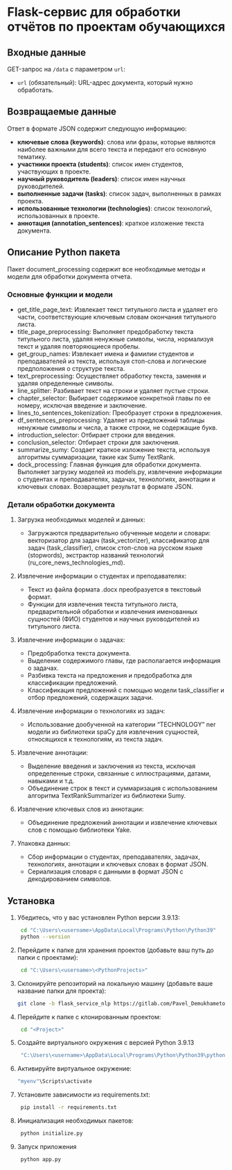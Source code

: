 # Flask-сервис для обработки отчётов по проектам обучающихся


## Входные данные
GET-запрос на `/data` с параметром `url`:
- `url` (обязательный): URL-адрес документа, который нужно обработать.


## Возвращаемые данные
Ответ в формате JSON содержит следующую информацию:
- **ключевые слова (keywords)**: слова или фразы, которые являются наиболее важными для всего текста и передают его основную тематику.
- **участники проекта (students)**: список имен студентов, участвующих в проекте.
- **научный руководитель (leaders)**: список имен научных руководителей.
- **выполненные задачи (tasks)**: список задач, выполненных в рамках проекта.
- **использованные технологии (technologies)**: список технологий, использованных в проекте.
- **аннотация (annotation_sentences)**: краткое изложение текста документа.


## Описание Python пакета
Пакет document_processing содержит все необходимые методы и модели для обработки документа отчета.

### Основные функции и модели
- get_title_page_text: Извлекает текст титульного листа и удаляет его части, соответствующие ключевым словам окончания титульного листа.
- title_page_preprocessing: Выполняет предобработку текста титульного листа, удаляя ненужные символы, числа, нормализуя текст и удаляя повторяющиеся пробелы.
- get_group_names: Извлекает имена и фамилии студентов и преподавателей из текста, используя стоп-слова и логические предположения о структуре текста.
- text_preprocessing: Осуществляет обработку текста, заменяя и удаляя определенные символы.
- line_splitter: Разбивает текст на строки и удаляет пустые строки.
- chapter_selector: Выбирает содержимое конкретной главы по ее номеру, исключая введение и заключение.
- lines_to_sentences_tokenization: Преобразует строки в предложения.
- df_sentences_preprocessing: Удаляет из предложений таблицы ненужные символы и числа, а также строки, не содержащие букв.
- introduction_selector: Отбирает строки для введения.
- conclusion_selector: Отбирает строки для заключения.
- summarize_sumy: Создает краткое изложение текста, используя алгоритмы суммаризации, такие как Sumy TextRank.
- dock_processing: Главная функция для обработки документа. Выполняет загрузку моделей из models.py, извлечение информации о студентах и преподавателях, задачах, технологиях, аннотации и ключевых словах. Возвращает результат в формате JSON.

### Детали обработки документа

1. Загрузка необходимых моделей и данных:

   - Загружаются предварительно обученные модели и словари: векторизатор для задач (task_vectorizer), классификатор для задач (task_classifier), список стоп-слов на русском языке (stopwords), экстрактор названий технологий (ru_core_news_technologies_md).

2. Извлечение информации о студентах и преподавателях:

   - Текст из файла формата .docx преобразуется в текстовый формат.
   - Функции для извлечения текста титульного листа, предварительной обработки и извлечения именованных сущностей (ФИО) студентов и научных руководителей из титульного листа.

3. Извлечение информации о задачах:

   - Предобработка текста документа.
   - Выделение содержимого главы, где располагается информация о задачах.
   - Разбивка текста на предложения и предобработка для классификации предложений.
   - Классификация предложений с помощью модели task_classifier и отбор предложений, содержащих задачи.

4. Извлечение информации о технологиях из задач:

   - Использование дообученной на категории “TECHNOLOGY” ner модели из библиотеки spaCy для извлечения сущностей, относящихся к технологиям, из текста задач.

5. Извлечение аннотации:

   - Выделение введения и заключения из текста, исключая определенные строки, связанные с иллюстрациями, датами, навыками и т.д.
   - Объединение строк в текст и суммаризация с использованием алгоритма TextRankSummarizer из библиотеки Sumy.

6. Извлечение ключевых слов из аннотации:

   - Объединение предложений аннотации и извлечение ключевых слов с помощью библиотеки Yake.

7. Упаковка данных:

   - Сбор информации о студентах, преподавателях, задачах, технологиях, аннотации и ключевых словах в формат JSON.
   - Сериализация словаря с данными в формат JSON с декодированием символов.


## Установка

1. Убедитесь, что у вас установлен Python версии 3.9.13:
   ```bash
    cd "C:\Users\<username>\AppData\Local\Programs\Python\Python39"
    python --version
    ```
2. Перейдите к папке для хранения проектов (добавьте ваш путь до папки с проектами):
   ```bash
    cd "C:\Users\<username>\<PythonProjects>"
    ```
3. Склонируйте репозиторий на локальную машину (добавьте ваше название папки для проекта):
    ```bash
    git clone -b flask_service_nlp https://gitlab.com/Pavel_Demukhametov/projecthub "<Project>"
    ```
4. Перейдите к папке с клонированным проектом:
   ```bash
    cd "<Project>"
    ```
5. Создайте виртуального окружения с версией Python 3.9.13
   ```bash
    "C:\Users\<username>\AppData\Local\Programs\Python\Python39\python.exe" -m venv "myenv"
    ```
6. Активируйте виртуальное окружение:
   ```bash
   "myenv"\Scripts\activate
   ```
7. Установите зависимости из requirements.txt:
   ```bash
    pip install -r requirements.txt
    ```
8. Инициализация необходимых пакетов:

   ```bash
    python initialize.py
    ```
    
9. Запуск приложения
   ```bash
    python app.py
    ```